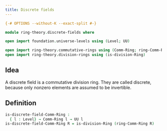 ```yaml
---
title: Discrete fields
---
```


```agda
{-# OPTIONS --without-K --exact-split #-}

module ring-theory.discrete-fields where

open import foundation.universe-levels using (Level; UU)

open import ring-theory.commutative-rings using (Comm-Ring; ring-Comm-Ring)
open import ring-theory.division-rings using (is-division-Ring)
```

## Idea

A discrete field is a commutative division ring. They are called discrete, because only nonzero elements are assumed to be invertible.

## Definition

```agda
is-discrete-field-Comm-Ring :
  { l : Level} → Comm-Ring l → UU l
is-discrete-field-Comm-Ring R = is-division-Ring (ring-Comm-Ring R)
```
